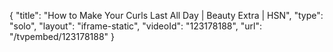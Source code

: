 {
    "title": "How to Make Your Curls Last All Day | Beauty Extra | HSN",
    "type": "solo",
    "layout": "iframe-static",
    "videoId": "123178188",
    "url": "\/tvpembed\/123178188"
}